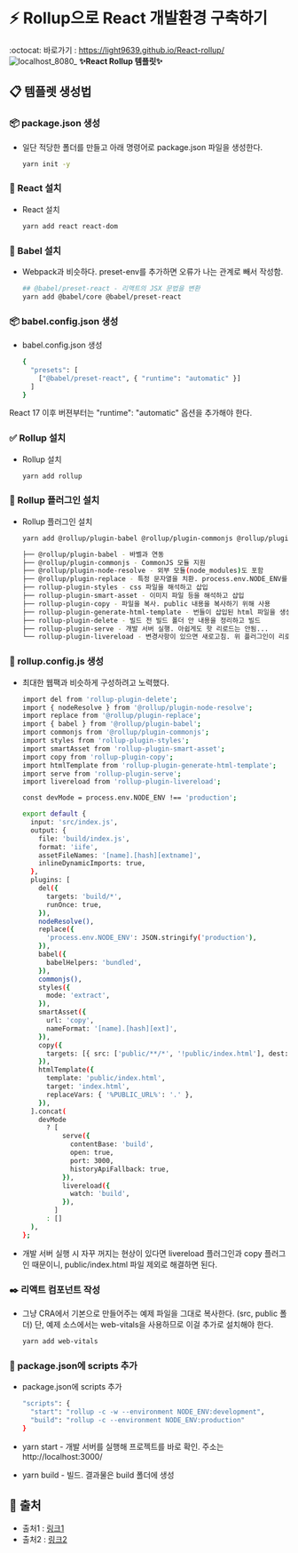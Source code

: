 # :zap: Rollup으로 React 개발환경 구축하기
:octocat: 바로가기 : https://light9639.github.io/React-rollup/
![localhost_8080_](https://user-images.githubusercontent.com/95972251/191442624-70ca8d5a-dafb-44b4-9ee2-66446ef00ed6.png)
**✨React Rollup 템플릿✨**
## 📋 템플렛 생성법
### 📦 package.json 생성
- 일단 적당한 폴더를 만들고 아래 명령어로 package.json 파일을 생성한다.

    ```bash
    yarn init -y
    ```

### 🚝 React 설치
 - React 설치

    ```bash
    yarn add react react-dom
    ```

### 🚅 Babel 설치
 - Webpack과 비슷하다. preset-env를 추가하면 오류가 나는 관계로 빼서 작성함.

    ```bash
    ## @babel/preset-react - 리액트의 JSX 문법을 변환
    yarn add @babel/core @babel/preset-react 
    ```

### 📦 babel.config.json 생성
 - babel.config.json 생성

    ```bash
    {
      "presets": [
        ["@babel/preset-react", { "runtime": "automatic" }]
      ]
    }
    ```

React 17 이후 버젼부터는 "runtime": "automatic" 옵션을 추가해야 한다.

### ✅ Rollup 설치
 - Rollup 설치

    ```bash
    yarn add rollup
    ```

### 🔌 Rollup 플러그인 설치
 - Rollup 플러그인 설치

    ```bash
    yarn add @rollup/plugin-babel @rollup/plugin-commonjs @rollup/plugin-node-resolve @rollup/plugin-replace rollup-plugin-styles rollup-plugin-smart-asset rollup-plugin-copy rollup-plugin-generate-html-template rollup-plugin-delete rollup-plugin-serve rollup-plugin-livereload
    ```

    ```bash
    ├── @rollup/plugin-babel - 바벨과 연동
    ├── @rollup/plugin-commonjs - CommonJS 모듈 지원
    ├── @rollup/plugin-node-resolve - 외부 모듈(node_modules)도 포함
    ├── @rollup/plugin-replace - 특정 문자열을 치환. process.env.NODE_ENV를 처리하기 위해서 사용
    ├── rollup-plugin-styles - css 파일을 해석하고 삽입
    ├── rollup-plugin-smart-asset - 이미지 파일 등을 해석하고 삽입
    ├── rollup-plugin-copy - 파일을 복사. public 내용을 복사하기 위해 사용
    ├── rollup-plugin-generate-html-template - 번들이 삽입된 html 파일을 생성
    ├── rollup-plugin-delete - 빌드 전 빌드 폴더 안 내용을 정리하고 빌드
    ├── rollup-plugin-serve - 개발 서버 실행. 아쉽게도 핫 리로드는 안됨...
    └── rollup-plugin-livereload - 변경사항이 있으면 새로고침. 위 플러그인이 리로드 기능이 없어서 이를 보완하기 위해 설치
    ```

### 🎊 rollup.config.js 생성
- 최대한 웹팩과 비슷하게 구성하려고 노력했다.

    ```bash
    import del from 'rollup-plugin-delete';
    import { nodeResolve } from '@rollup/plugin-node-resolve';
    import replace from '@rollup/plugin-replace';
    import { babel } from '@rollup/plugin-babel';
    import commonjs from '@rollup/plugin-commonjs';
    import styles from 'rollup-plugin-styles';
    import smartAsset from 'rollup-plugin-smart-asset';
    import copy from 'rollup-plugin-copy';
    import htmlTemplate from 'rollup-plugin-generate-html-template';
    import serve from 'rollup-plugin-serve';
    import livereload from 'rollup-plugin-livereload';

    const devMode = process.env.NODE_ENV !== 'production';

    export default {
      input: 'src/index.js',
      output: {
        file: 'build/index.js',
        format: 'iife',
        assetFileNames: '[name].[hash][extname]',
        inlineDynamicImports: true,
      },
      plugins: [
        del({
          targets: 'build/*',
          runOnce: true,
        }),
        nodeResolve(),
        replace({
          'process.env.NODE_ENV': JSON.stringify('production'),
        }),
        babel({
          babelHelpers: 'bundled',
        }),
        commonjs(),
        styles({
          mode: 'extract',
        }),
        smartAsset({
          url: 'copy',
          nameFormat: '[name].[hash][ext]',
        }),
        copy({
          targets: [{ src: ['public/**/*', '!public/index.html'], dest: 'build' }],
        }),
        htmlTemplate({
          template: 'public/index.html',
          target: 'index.html',
          replaceVars: { '%PUBLIC_URL%': '.' },
        }),
      ].concat(
        devMode
          ? [
              serve({
                contentBase: 'build',
                open: true,
                port: 3000,
                historyApiFallback: true,
              }),
              livereload({
                watch: 'build',
              }),
            ]
          : []
      ),
    };
    ```

- 개발 서버 실행 시 자꾸 꺼지는 현상이 있다면 livereload 플러그인과 copy 플러그인 때문이니, public/index.html 파일 제외로 해결하면 된다.

### ✒️ 리액트 컴포넌트 작성
- 그냥 CRA에서 기본으로 만들어주는 예제 파일을 그대로 복사한다. (src, public 폴더) 단, 예제 소스에서는 web-vitals을 사용하므로 이걸 추가로 설치해야 한다.

    ```bash
    yarn add web-vitals
    ```

### :tada: package.json에 scripts 추가
 - package.json에 scripts 추가

    ```bash
    "scripts": {
      "start": "rollup -c -w --environment NODE_ENV:development",
      "build": "rollup -c --environment NODE_ENV:production"
    }
    ```

- yarn start - 개발 서버를 실행해 프로젝트를 바로 확인. 주소는 http://localhost:3000/ <br>
- yarn build - 빌드. 결과물은 build 폴더에 생성

## **:paperclip: 출처**
- 출처1 : <a href="https://blog.itcode.dev/projects/2022/06/10/react-components-library-starter">링크1</a>
- 출처2 : <a href="https://blog.joyfui.com/1251">링크2</a>
